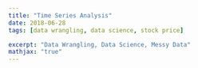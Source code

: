 ```yaml
---
title: "Time Series Analysis"
date: 2018-06-28
tags: [data wrangling, data science, stock price]

excerpt: "Data Wrangling, Data Science, Messy Data"
mathjax: "true"
---
```

